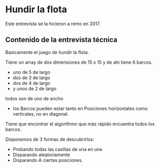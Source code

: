 # Hundir la flota

Este entrevista se la hicieron a remo en 2017.

## Contenido de la entrevista técnica

Basicamente el juego de hundir la flota.

Tiene  un array de dos dimensiones de 15 x 15 y de ahi tiene 6 barcos.
- uno de 5 de largo
- dos de 3 de largo
- dos de 4 de largo
- y unos de 2 de largo

todos son de uno de ancho 
- los Barcos pueden estar tanto en Posiciones horizontales como verticales, no en diagonal. 

Tiene que encontrar el algorithmo que más rápido encuentra todos los barcos.

Disponemos de 3 formas de descubrirlos:
- Probando todas las casillas de una en una
- Disparando aleatoriamente
- Disparando A ciertas posiciones.